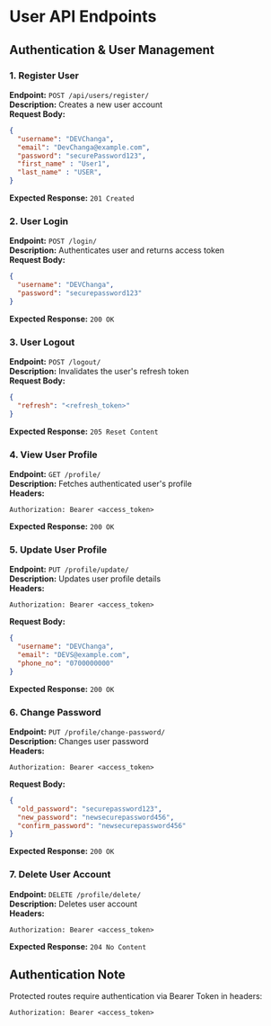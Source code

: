 # User API Endpoints

## Authentication & User Management

### 1. Register User
**Endpoint:** `POST /api/users/register/`  
**Description:** Creates a new user account  
**Request Body:**
```json
{
  "username": "DEVChanga",
  "email": "DevChanga@example.com",
  "password": "securePassword123",
  "first_name" : "User1",
  "last_name" : "USER",
}
```
**Expected Response:** `201 Created`

### 2. User Login
**Endpoint:** `POST /login/`  
**Description:** Authenticates user and returns access token  
**Request Body:**
```json
{
  "username": "DEVChanga",
  "password": "securepassword123"
}
```
**Expected Response:** `200 OK`

### 3. User Logout
**Endpoint:** `POST /logout/`  
**Description:** Invalidates the user's refresh token  
**Request Body:**
```json
{
  "refresh": "<refresh_token>"
}
```
**Expected Response:** `205 Reset Content`

### 4. View User Profile
**Endpoint:** `GET /profile/`  
**Description:** Fetches authenticated user's profile  
**Headers:**
```http
Authorization: Bearer <access_token>
```
**Expected Response:** `200 OK`

### 5. Update User Profile
**Endpoint:** `PUT /profile/update/`  
**Description:** Updates user profile details  
**Headers:**
```http
Authorization: Bearer <access_token>
```
**Request Body:**
```json
{
  "username": "DEVChanga",
  "email": "DEVS@example.com",
  "phone_no": "0700000000"
}
```
**Expected Response:** `200 OK`

### 6. Change Password
**Endpoint:** `PUT /profile/change-password/`  
**Description:** Changes user password  
**Headers:**
```http
Authorization: Bearer <access_token>
```
**Request Body:**
```json
{
  "old_password": "securepassword123",
  "new_password": "newsecurepassword456",
  "confirm_password": "newsecurepassword456"
}
```
**Expected Response:** `200 OK`

### 7. Delete User Account
**Endpoint:** `DELETE /profile/delete/`  
**Description:** Deletes user account  
**Headers:**
```http
Authorization: Bearer <access_token>
```
**Expected Response:** `204 No Content`

## Authentication Note
Protected routes require authentication via Bearer Token in headers:
```http
Authorization: Bearer <access_token>
```
